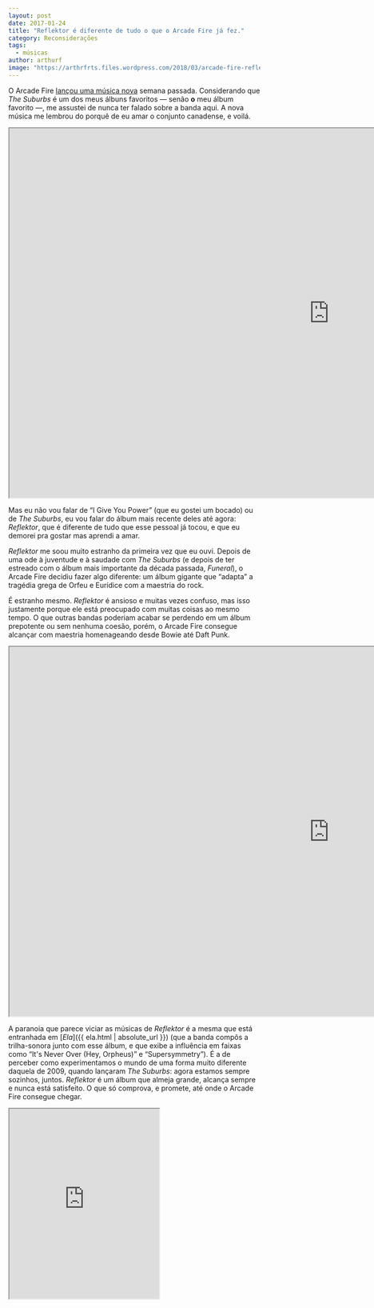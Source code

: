 ```yaml
---
layout: post
date: 2017-01-24
title: "Reflektor é diferente de tudo o que o Arcade Fire já fez."
category: Reconsiderações
tags:
  - músicas
author: arthurf
image: "https://arthrfrts.files.wordpress.com/2018/03/arcade-fire-reflektor.jpg"
---
```


O Arcade Fire [lançou uma música nova](https://youtu.be/f6jma9VQEls) semana passada. Considerando que _The Suburbs_ é um dos meus álbuns favoritos — senão **o** meu álbum favorito —, me assustei de nunca ter falado sobre a banda aqui. A nova música me lembrou do porquê de eu amar o conjunto canadense, e voilá.

<iframe width="1280" height="739" src="https://www.youtube-nocookie.com/embed/_fFAKrIntzY"  allow="autoplay; encrypted-media" allowfullscreen></iframe>

Mas eu não vou falar de “I Give You Power” (que eu gostei um bocado) ou de _The Suburbs_, eu vou falar do álbum mais recente deles até agora: _Reflektor_, que é diferente de tudo que esse pessoal já tocou, e que eu demorei pra gostar mas aprendi a amar.

_Reflektor_ me soou muito estranho da primeira vez que eu ouvi. Depois de uma ode à juventude e à saudade com _The Suburbs_ (e depois de ter estreado com o álbum mais importante da década passada, _Funeral_), o Arcade Fire decidiu fazer algo diferente: um álbum gigante que “adapta” a tragédia grega de Orfeu e Eurídice com a maestria do rock.

É estranho mesmo. _Reflektor_ é ansioso e muitas vezes confuso, mas isso justamente porque ele está preocupado com muitas coisas ao mesmo tempo. O que outras bandas poderiam acabar se perdendo em um álbum prepotente ou sem nenhuma coesão, porém, o Arcade Fire consegue alcançar com maestria homenageando desde Bowie até Daft Punk.

<iframe width="1280" height="739" src="https://www.youtube-nocookie.com/embed/tBTTd0gfkn0"  allow="autoplay; encrypted-media" allowfullscreen></iframe>

A paranoia que parece viciar as músicas de _Reflektor_ é a mesma que está entranhada em [_Ela_]({{ ela.html | absolute_url }}) (que a banda compôs a trilha-sonora junto com esse álbum, e que exibe a influência em faixas como “It's Never Over (Hey, Orpheus)” e “Supersymmetry”). É a de perceber como experimentamos o mundo de uma forma muito diferente daquela de 2009, quando lançaram _The Suburbs_: agora estamos sempre sozinhos, juntos. _Reflektor_ é um álbum que almeja grande, alcança sempre e nunca está satisfeito. O que só comprova, e promete, até onde o Arcade Fire consegue chegar.

<iframe src="https://open.spotify.com/embed/album/37xl28qGX45H01dsex3nUx" width="300" height="380"  allowtransparency="true" allow="encrypted-media"></iframe>
